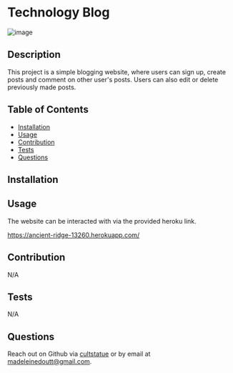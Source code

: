   # Technology Blog
![image]({https://img.shields.io/badge/JavaScript-323330?style=for-the-badge&logo=javascript&logoColor=F7DF1E})
  ## Description
  This project is a simple blogging website, where users can sign up, create posts and comment on other user's posts. Users can also edit or delete previously made posts.

  ## Table of Contents

  - [Installation](#installation)
  - [Usage](#usage)
  - [Contribution](#contribution)
  - [Tests](#tests)
  - [Questions](#questions)
  

  ## Installation


  ## Usage
  The website can be interacted with via the provided heroku link.
        
  https://ancient-ridge-13260.herokuapp.com/

  ## Contribution
  N/A

  ## Tests
  N/A

  ## Questions
  Reach out on Github via [cultstatue](https://github.com/cultstatue) or by email at madeleinedoutt@gmail.com.
  
